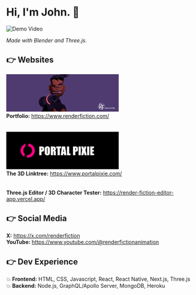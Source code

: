 # Hi, I'm John. 👋

![Demo Video](rf_demo2_gif.gif)

<i>Made with Blender and Three.js.</i>

## :point_right: Websites
<img src="x_banner_004.png" alt="Alt text" width="300"><br>
**Portfolio:** https://www.renderfiction.com/<br>
<br>
<br>
<img src="portal_pixie_banner.png" alt="Alt text" width="300"><br>
**The 3D Linktree:** https://www.portalpixie.com/ <br>
<br>
<br>
**Three.js Editor / 3D Character Tester:** https://render-fiction-editor-app.vercel.app/<br>

## :point_right: Social Media
**X:** https://x.com/renderfiction<br>
**YouTube:** https://www.youtube.com/@renderfictionanimation<br>

## :point_right: Dev Experience
:boom: **Frontend:** HTML, CSS, Javascript, React, React Native, Next.js, Three.js<br>
:boom: **Backend:** Node.js, GraphQL/Apollo Server, MongoDB, Heroku<br>
